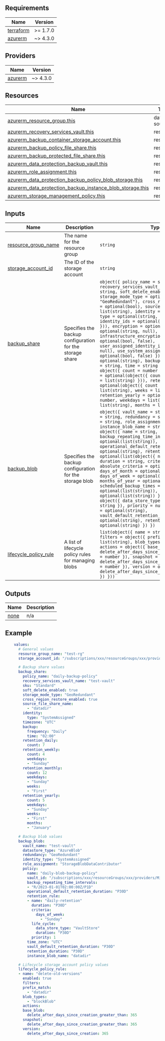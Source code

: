 ## Requirements

| Name | Version |
|------|---------|
| <a name="requirement_terraform"></a> [terraform](#requirement\_terraform) | >= 1.7.0 |
| <a name="requirement_azurerm"></a> [azurerm](#requirement\_azurerm) | ~> 4.3.0 |

## Providers

| Name | Version |
|------|---------|
| <a name="provider_azurerm"></a> [azurerm](#provider\_azurerm) | ~> 4.3.0 |

## Resources

| Name | Type |
|------|------|
| [azurerm_resource_group.this](https://registry.terraform.io/providers/hashicorp/azurerm/3.91.0/docs/data-sources/resource_group) | data source |
| [azurerm_recovery_services_vault.this](https://registry.terraform.io/providers/hashicorp/azurerm/latest/docs/resources/recovery_services_vault) | resource |
| [azurerm_backup_container_storage_account.this](https://registry.terraform.io/providers/hashicorp/azurerm/latest/docs/resources/backup_container_storage_account) | resource |
| [azurerm_backup_policy_file_share.this](https://registry.terraform.io/providers/hashicorp/azurerm/latest/docs/resources/backup_policy_file_share) | resource |
| [azurerm_backup_protected_file_share.this](https://registry.terraform.io/providers/hashicorp/azurerm/latest/docs/resources/backup_protected_file_share) | resource |
| [azurerm_data_protection_backup_vault.this](https://registry.terraform.io/providers/hashicorp/azurerm/latest/docs/resources/data_protection_backup_vault) | resource |
| [azurerm_role_assignment.this](https://registry.terraform.io/providers/hashicorp/azurerm/latest/docs/resources/role_assignment) | resource |
| [azurerm_data_protection_backup_policy_blob_storage.this](https://registry.terraform.io/providers/hashicorp/azurerm/latest/docs/resources/data_protection_backup_policy_blob_storage) | resource |
| [azurerm_data_protection_backup_instance_blob_storage.this](https://registry.terraform.io/providers/hashicorp/azurerm/latest/docs/resources/data_protection_backup_instance_blob_storage) | resource |
| [azurerm_storage_management_policy.this](https://registry.terraform.io/providers/hashicorp/azurerm/latest/docs/resources/storage_management_policy) | resource |

## Inputs

| Name | Description | Type | Default | Required |
|------|-------------|------|---------|:--------:|
| <a name="input_resource_group_name"></a> [resource\_group\_name](#input\_resource\_group\_name) | The name for the resource group | `string` | n/a | yes |
| <a name="input_storage_account_id"></a> [storage\_account\_id](#input\_storage\_account\_id) | The ID of the storage account | `string` | n/a | yes |
| <a name="input_backup_share"></a> [backup\_share](#input\_backup\_share) | Specifies the backup configuration for the storage share | `object({ policy_name = string, recovery_services_vault_name = string, sku = string, soft_delete_enabled = optional(bool), storage_mode_type = optional(string, "GeoRedundant"), cross_region_restore_enabled = optional(bool), source_file_share_name = list(string), identity = optional(object({ type = optional(string, "SystemAssigned"), identity_ids = optional(list(string), []) })), encryption = optional(object({ key_id = optional(string, null), infrastructure_encryption_enabled = optional(bool, false), user_assigned_identity_id = optional(string, null), use_system_assigned_identity = optional(bool, false) })), timezone = optional(string), backup = object({ frequency = string, time = string }), retention_daily = object({ count = number }), retention_weekly = optional(object({ count = number, weekdays = list(string) })), retention_monthly = optional(object({ count = number, weekdays = list(string), weeks = list(string) })), retention_yearly = optional(object({ count = number, weekdays = list(string), weeks = list(string), months = list(string) })) })` | null | no |
| <a name="input_backup_blob"></a> [backup\_blob](#input\_backup\_blob) | Specifies the backup configuration for the storage blob | `object({ vault_name = string, datastore_type = string, redundancy = string, identity_type = string, role_assignment = string, instance_blob_name = string, policy = object({ name = string, vault_id = string, backup_repeating_time_intervals = optional(list(string)), operational_default_retention_duration = optional(string), retention_rule = optional(list(object({ name = string, duration = string, criteria = object({ absolute_criteria = optional(string), days_of_month = optional(list(number)), days_of_week = optional(list(string)), months_of_year = optional(list(string)), scheduled_backup_times = optional(list(string)), weeks_of_month = optional(list(string)) }), life_cycle = object({ data_store_type = string, duration = string }), priority = number }))), time_zone = optional(string), vault_default_retention_duration = optional(string), retention_duration = optional(string) }) })` | null | no |
| <a name="input_lifecycle_policy_rule"></a> [lifecycle\_policy\_rule](#input\_lifecycle\_policy\_rule) | A list of lifecycle policy rules for managing blobs | `list(object({ name = string, enabled = bool, filters = object({ prefix_match = list(string), blob_types = list(string) }), actions = object({ base_blob = object({ delete_after_days_since_creation_greater_than = number }), snapshot = object({ delete_after_days_since_creation_greater_than = number }), version = object({ delete_after_days_since_creation = number }) }) }))` | null | no |


## Outputs

| Name | Description |
|------|-------------|
| <a name="none"></a> [none](#none) | n/a |

## Example

```yaml
    values:
      # General values
      resource_group_name: "test-rg"
      storage_account_id: "/subscriptions/xxx/resourceGroups/xxx/providers/Microsoft.Storage/storageAccounts/xxx"

      # Backup share values
      backup_share:
        policy_name: "daily-backup-policy"
        recovery_services_vault_name: "test-vault"
        sku: "Standard"
        soft_delete_enabled: true
        storage_mode_type: "GeoRedundant"
        cross_region_restore_enabled: true
        source_file_share_name:
          - "datadir"
        identity:
          type: "SystemAssigned"
        timezone: "UTC"
        backup:
          frequency: "Daily"
          time: "02:00"
        retention_daily:
          count: 7
        retention_weekly:
          count: 4
          weekdays:
          - "Sunday"
        retention_monthly:
          count: 12
          weekdays:
          - "Sunday"
          weeks:
          - "First"
        retention_yearly:
          count: 5
          weekdays:
          - "Sunday"
          weeks:
          - "First"
          months:
          - "January"

      # Backup blob values
      backup_blob:
        vault_name: "test-vault"
        datastore_type: "AzureBlob"
        redundancy: "GeoRedundant"
        identity_type: "SystemAssigned"
        role_assignment: "StorageBlobDataContributor"
        policy:
          name: "daily-blob-backup-policy"
          vault_id: "/subscriptions/xxx/resourceGroups/xxx/providers/Microsoft.RecoveryServices/vaults/test-vault"
          backup_repeating_time_intervals:
          - "R/2023-01-01T02:00:00Z/P1D"
          operational_default_retention_duration: "P30D"
          retention_rule:
          - name: "daily-retention"
            duration: "P30D"
            criteria:
              days_of_week:
                - "Sunday"
            life_cycle:
              data_store_type: "VaultStore"
              duration: "P30D"
            priority: 1
          time_zone: "UTC"
          vault_default_retention_duration: "P30D"
          retention_duration: "P30D"
          instance_blob_name: "datadir"

      # Lifecycle storage account policy values
      lifecycle_policy_rule:
      - name: "delete-old-versions"
        enabled: true
        filters:
        prefix_match:
          - "datadir"
        blob_types:
          - "blockBlob"
        actions:
        base_blob:
          delete_after_days_since_creation_greater_than: 365
        snapshot:
          delete_after_days_since_creation_greater_than: 365
        version:
          delete_after_days_since_creation: 365
```
